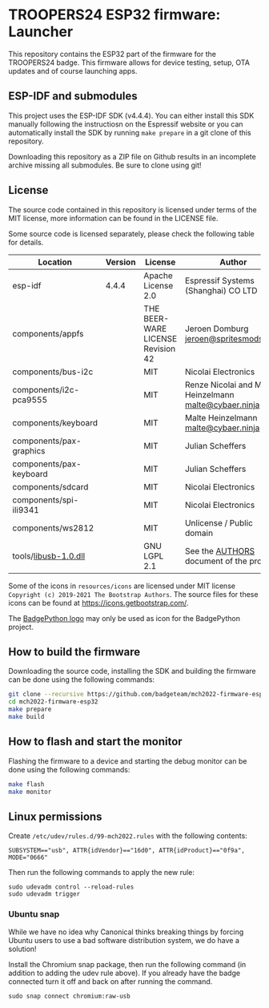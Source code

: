 # TROOPERS24 ESP32 firmware: Launcher

This repository contains the ESP32 part of the firmware for the TROOPERS24 badge. This firmware allows for device testing, setup, OTA updates and of course launching apps.

## ESP-IDF and submodules

This project uses the ESP-IDF SDK (v4.4.4). You can either install this SDK manually following the instructiosn on the Espressif website or you can automatically install the SDK by running `make prepare` in a git clone of this repository.

Downloading this repository as a ZIP file on Github results in an incomplete archive missing all submodules. Be sure to clone using git!

## License

The source code contained in this repository is licensed under terms of the MIT license, more information can be found in the LICENSE file.

Some source code is licensed separately, please check the following table for details.

| Location                | Version     | License                           | Author                                                                                          |
|-------------------------|-------------|-----------------------------------|-------------------------------------------------------------------------------------------------|
| esp-idf                 | 4.4.4       | Apache License 2.0                | Espressif Systems (Shanghai) CO LTD                                                             |
| components/appfs        |             | THE BEER-WARE LICENSE Revision 42 | Jeroen Domburg <jeroen@spritesmods.com>                                                         |
| components/bus-i2c      |             | MIT                               | Nicolai Electronics                                                                             |
| components/i2c-pca9555  |             | MIT                               | Renze Nicolai and Malte Heinzelmann <malte@cybaer.ninja>                                        |
| components/keyboard     |             | MIT                               | Malte Heinzelmann <malte@cybaer.ninja>                                        |
| components/pax-graphics |             | MIT                               | Julian Scheffers                                                                                |
| components/pax-keyboard |             | MIT                               | Julian Scheffers                                                                                |
| components/sdcard       |             | MIT                               | Nicolai Electronics                                                                             |
| components/spi-ili9341  |             | MIT                               | Nicolai Electronics                                                                             |
| components/ws2812       |             | MIT                               | Unlicense / Public domain                                                                       |
| tools/[libusb-1.0.dll]  |             | GNU LGPL 2.1                      | See the [AUTHORS](https://github.com/libusb/libusb/blob/master/AUTHORS) document of the project |

[libusb-1.0.dll]: https://libusb.info

Some of the icons in `resources/icons` are licensed under MIT license `Copyright (c) 2019-2021 The Bootstrap Authors`. The source files for these icons can be found at https://icons.getbootstrap.com/.

The [BadgePython logo](resources/icons/python.png) may only be used as icon for the BadgePython project.

## How to build the firmware

Downloading the source code, installing the SDK and building the firmware can be done using the following commands:

```sh
git clone --recursive https://github.com/badgeteam/mch2022-firmware-esp32
cd mch2022-firmware-esp32
make prepare
make build
```

## How to flash and start the monitor

Flashing the firmware to a device and starting the debug monitor can be done using the following commands:

```sh
make flash
make monitor
```

## Linux permissions
Create `/etc/udev/rules.d/99-mch2022.rules` with the following contents:

```
SUBSYSTEM=="usb", ATTR{idVendor}=="16d0", ATTR{idProduct}=="0f9a", MODE="0666"
```

Then run the following commands to apply the new rule:

```
sudo udevadm control --reload-rules
sudo udevadm trigger
```

### Ubuntu snap
While we have no idea why Canonical thinks breaking things by forcing Ubuntu users to use a bad software distribution system, we do have a solution!

Install the Chromium snap package, then run the following command (in addition to adding the udev rule above). If you already have the badge connected turn it off and back on after running the command.

```
sudo snap connect chromium:raw-usb
```

